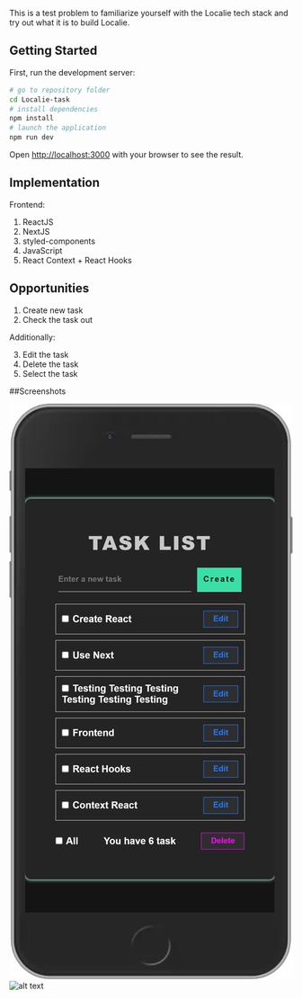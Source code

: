 This is a test problem to familiarize yourself with the Localie tech stack and try out what it is to build Localie.

## Getting Started

First, run the development server:

```bash
# go to repository folder
cd Localie-task
# install dependencies
npm install
# launch the application
npm run dev
```

Open [http://localhost:3000](http://localhost:3000) with your browser to see the result.


## Implementation

Frontend:
1. ReactJS
2. NextJS
3. styled-components
4. JavaScript
5. React Context + React Hooks

## Opportunities

1. Create new task
2. Check the task out

Additionally:

3. Edit the task
4. Delete the task
5. Select the task

##Screenshots

![alt text](screenshots/screen-mobi.png "This is a view on a mobile device") ![alt text](screenshots/screen-desk.png "This is a view on a desktop")